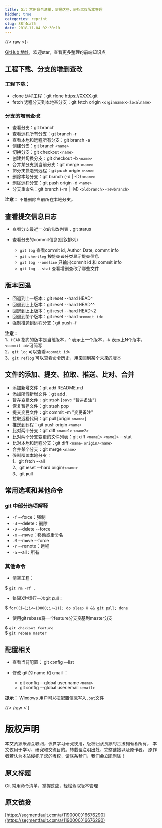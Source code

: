```yaml
---
title: Git 常用命令清单，掌握这些，轻松驾驭版本管理
hidden: true
categories: reprint
slug: 88f4ca75
date: 2018-11-04 02:30:10
---
```


{{< raw >}}
<p><a href="https://github.com/tibaiwan/frontend-note/blob/master/Tools/Git/README.md" rel="nofollow noreferrer" target="_blank">GitHub &#x5730;&#x5740;</a>&#xFF0C;&#x6B22;&#x8FCE;star&#xFF0C;&#x67E5;&#x770B;&#x66F4;&#x591A;&#x6574;&#x7406;&#x7684;&#x524D;&#x7AEF;&#x77E5;&#x8BC6;&#x70B9;</p><h2 id="articleHeader0">&#x5DE5;&#x7A0B;&#x4E0B;&#x8F7D;&#x3001;&#x5206;&#x652F;&#x7684;&#x589E;&#x5220;&#x67E5;&#x6539;</h2><h3 id="articleHeader1">&#x5DE5;&#x7A0B;&#x4E0B;&#x8F7D;&#xFF1A;</h3><ul><li>clone &#x8FDC;&#x7A0B;&#x5DE5;&#x7A0B;&#xFF1A;git clone <a href="https://XXXX.git" rel="nofollow noreferrer" target="_blank">https://XXXX.git</a></li><li>fetch &#x8FDC;&#x7A0B;&#x5206;&#x652F;&#x5230;&#x672C;&#x5730;&#x67D0;&#x5206;&#x652F;&#xFF1A;git fetch origin <code>&lt;orginname&gt;</code>:<code>&lt;localname&gt;</code></li></ul><h3 id="articleHeader2">&#x5206;&#x652F;&#x7684;&#x589E;&#x5220;&#x67E5;&#x6539;</h3><ul><li>&#x67E5;&#x770B;&#x5206;&#x652F;&#xFF1A;git branch</li><li>&#x67E5;&#x770B;&#x8FDC;&#x7A0B;&#x6240;&#x6709;&#x5206;&#x652F;&#xFF1A;git branch -r</li><li>&#x67E5;&#x770B;&#x672C;&#x5730;&#x548C;&#x8FDC;&#x7A0B;&#x6240;&#x6709;&#x5206;&#x652F;&#xFF1A;git branch -a</li><li>&#x521B;&#x5EFA;&#x5206;&#x652F;&#xFF1A;git branch <code>&lt;name&gt;</code></li><li>&#x5207;&#x6362;&#x5206;&#x652F;&#xFF1A;git checkout <code>&lt;name&gt;</code></li><li>&#x521B;&#x5EFA;&#x5E76;&#x5207;&#x6362;&#x5206;&#x652F;&#xFF1A;git checkout -b <code>&lt;name&gt;</code></li><li>&#x5408;&#x5E76;&#x67D0;&#x5206;&#x652F;&#x5230;&#x5F53;&#x524D;&#x5206;&#x652F;&#xFF1A;git merge <code>&lt;name&gt;</code></li><li>&#x628A;&#x5206;&#x652F;&#x63A8;&#x9001;&#x5230;&#x8FDC;&#x7A0B;&#xFF1A;git push origin <code>&lt;name&gt;</code></li><li>&#x5220;&#x9664;&#x672C;&#x5730;&#x5206;&#x652F;&#xFF1A;git branch (-d | -D) <code>&lt;name&gt;</code></li><li>&#x5220;&#x9664;&#x8FDC;&#x7A0B;&#x5206;&#x652F;&#xFF1A;git push origin -d <code>&lt;name&gt;</code></li><li>&#x5206;&#x652F;&#x91CD;&#x547D;&#x540D;&#xFF1A;git branch (-m | -M) <code>&lt;oldbranch&gt;</code> <code>&lt;newbranch&gt;</code></li></ul><p><strong>&#x6CE8;&#x610F;&#xFF1A;</strong> &#x4E0D;&#x80FD;&#x5220;&#x9664;&#x5F53;&#x524D;&#x6240;&#x5728;&#x672C;&#x5730;&#x5206;&#x652F;&#x3002;</p><h2 id="articleHeader3">&#x67E5;&#x770B;&#x63D0;&#x4EA4;&#x4FE1;&#x606F;&#x65E5;&#x5FD7;</h2><ul><li>&#x67E5;&#x770B;&#x5206;&#x652F;&#x6700;&#x8FD1;&#x4E00;&#x6B21;&#x7684;&#x4FEE;&#x6539;&#x5217;&#x8868;&#xFF1A;git status</li><li><p>&#x67E5;&#x770B;&#x5206;&#x652F;&#x7684;commit&#x4FE1;&#x606F;(&#x5012;&#x53D9;&#x6392;&#x5217;)</p><ul><li><code>git log</code> &#x67E5;&#x770B;commit id, Author, Date, commit info</li><li><code>git shortlog</code> &#x6309;&#x63D0;&#x4EA4;&#x8005;&#x5206;&#x7C7B;&#x663E;&#x793A;&#x63D0;&#x4EA4;&#x4FE1;&#x606F;</li><li><code>git log --oneline</code> &#x53EA;&#x8F93;&#x51FA;commit id &#x548C; commit info</li><li><code>git log --stat</code> &#x67E5;&#x770B;&#x589E;&#x5220;&#x67E5;&#x6539;&#x4E86;&#x54EA;&#x4E9B;&#x6587;&#x4EF6;</li></ul></li></ul><h2 id="articleHeader4">&#x7248;&#x672C;&#x56DE;&#x9000;</h2><ul><li>&#x56DE;&#x9000;&#x5230;&#x4E0A;&#x4E00;&#x7248;&#x672C;&#xFF1A;git reset --hard HEAD^</li><li>&#x56DE;&#x9000;&#x5230;&#x4E0A;&#x4E0A;&#x7248;&#x672C;&#xFF1A;git reset --hard HEAD^^</li><li>&#x56DE;&#x9000;&#x5230;&#x4E0A;&#x4E0A;&#x7248;&#x672C;&#xFF1A;git reset --hard HEAD~2</li><li>&#x56DE;&#x9000;&#x5230;&#x67D0;&#x4E2A;&#x7248;&#x672C;&#xFF1A;git reset --hard <code>&lt;commit id&gt;</code></li><li>&#x5F3A;&#x5236;&#x63A8;&#x9001;&#x5230;&#x8FDC;&#x7A0B;&#x5206;&#x652F;&#xFF1A;git push -f</li></ul><p><strong>&#x6CE8;&#x610F;&#xFF1A;</strong><br>1&#x3001;<code>HEAD</code> &#x6307;&#x5411;&#x7684;&#x7248;&#x672C;&#x662F;&#x5F53;&#x524D;&#x7248;&#x672C;&#xFF0C;<code>^</code> &#x8868;&#x793A;&#x4E0A;&#x4E00;&#x4E2A;&#x7248;&#x672C;&#xFF0C;<code>~N</code> &#x8868;&#x793A;&#x4E0A;N&#x4E2A;&#x7248;&#x672C;&#xFF0C;<code>&lt;commit id&gt;</code>&#x53EF;&#x7B80;&#x5199;<br>2&#x3001;<code>git log</code> &#x53EF;&#x4EE5;&#x67E5;&#x770B;<code>&lt;commit id&gt;</code><br>3&#x3001;<code>git reflog</code> &#x53EF;&#x4EE5;&#x67E5;&#x770B;&#x547D;&#x4EE4;&#x5386;&#x53F2;&#xFF0C;&#x7528;&#x6765;&#x56DE;&#x5230;&#x67D0;&#x4E2A;&#x672A;&#x6765;&#x7684;&#x7248;&#x672C;</p><h2 id="articleHeader5">&#x6587;&#x4EF6;&#x7684;&#x6DFB;&#x52A0;&#x3001;&#x63D0;&#x4EA4;&#x3001;&#x62C9;&#x53D6;&#x3001;&#x63A8;&#x9001;&#x3001;&#x6BD4;&#x5BF9;&#x3001;&#x5408;&#x5E76;</h2><ul><li>&#x6DFB;&#x52A0;&#x65B0;&#x589E;&#x6587;&#x4EF6;&#xFF1A;git add README.md</li><li>&#x6DFB;&#x52A0;&#x6240;&#x6709;&#x65B0;&#x589E;&#x6587;&#x4EF6;&#xFF1A;git add .</li><li>&#x6682;&#x5B58;&#x53D8;&#x66F4;&#x6587;&#x4EF6;&#xFF1A;git stash [save &quot;&#x6682;&#x5B58;&#x5907;&#x6CE8;&quot;]</li><li>&#x6062;&#x590D;&#x6682;&#x5B58;&#x6587;&#x4EF6;&#xFF1A;git stash pop</li><li>&#x63D0;&#x4EA4;&#x53D8;&#x66F4;&#x6587;&#x4EF6;&#xFF1A;git commit -m &quot;&#x53D8;&#x66F4;&#x5907;&#x6CE8;&quot;</li><li>&#x62C9;&#x53D6;&#x8FDC;&#x7A0B;&#x4EE3;&#x7801;&#xFF1A;git pull [origin <code>&lt;name&gt;</code>]</li><li>&#x63A8;&#x9001;&#x5230;&#x8FDC;&#x7A0B;&#xFF1A;git push origin <code>&lt;name&gt;</code></li><li>&#x6BD4;&#x5BF9;&#x4E24;&#x4E2A;&#x5206;&#x652F;&#xFF1A;git diff <code>&lt;name1&gt;</code> <code>&lt;name2&gt;</code></li><li>&#x6BD4;&#x5BF9;&#x4E24;&#x4E2A;&#x5206;&#x652F;&#x53D8;&#x66F4;&#x7684;&#x6587;&#x4EF6;&#x5217;&#x8868;&#xFF1A;git diff <code>&lt;name1&gt;</code> <code>&lt;name2&gt;</code> --stat</li><li>&#x6BD4;&#x5BF9;&#x672C;&#x5730;&#x548C;&#x8FDC;&#x7A0B;&#x5206;&#x652F;&#xFF1A;git diff <code>&lt;name&gt;</code> <code>origin/&lt;name&gt;</code></li><li>&#x5408;&#x5E76;&#x67D0;&#x4E2A;&#x5206;&#x652F;&#xFF1A;git merge <code>&lt;name&gt;</code></li><li>&#x5F3A;&#x5236;&#x8986;&#x76D6;&#x672C;&#x5730;&#x5206;&#x652F;&#xFF1A;<br>1&#x3001;git fetch --all<br>2&#x3001;git reset --hard origin/<code>&lt;name&gt;</code><br>3&#x3001;git pull</li></ul><h2 id="articleHeader6">&#x5E38;&#x7528;&#x9009;&#x9879;&#x548C;&#x5176;&#x4ED6;&#x547D;&#x4EE4;</h2><h3 id="articleHeader7">git &#x4E2D;&#x90E8;&#x5206;&#x9009;&#x9879;&#x89E3;&#x91CA;</h3><ul><li><code>-f</code> --force&#xFF1A;&#x5F3A;&#x5236;</li><li><code>-d</code> --delete&#xFF1A;&#x5220;&#x9664;</li><li><code>-D</code> --delete --force</li><li><code>-m</code> --move&#xFF1A;&#x79FB;&#x52A8;&#x6216;&#x91CD;&#x547D;&#x540D;</li><li><code>-M</code> --move --force</li><li><code>-r</code> --remote&#xFF1A;&#x8FDC;&#x7A0B;</li><li><code>-a</code> --all&#xFF1A;&#x6240;&#x6709;</li></ul><h3 id="articleHeader8">&#x5176;&#x4ED6;&#x547D;&#x4EE4;</h3><ul><li>&#x6E05;&#x7A7A;&#x5DE5;&#x7A0B;&#xFF1A;</li></ul><p>$ <code>git rm -rf .</code></p><ul><li>&#x6BCF;&#x9694;X&#x79D2;&#x8FD0;&#x884C;&#x4E00;&#x6B21;git pull&#xFF1A;</li></ul><p>$ <code>for((i=1;i&lt;=10000;i+=1)); do sleep X &amp;&amp; git pull; done</code></p><ul><li>&#x4F7F;&#x7528;git rebase&#x5C06;&#x4E00;&#x4E2A;feature&#x5206;&#x652F;&#x53D8;&#x57FA;&#x5230;master&#x5206;&#x652F;</li></ul><p>$ <code>git checkout feature</code><br>$ <code>git rebase master</code></p><h2 id="articleHeader9">&#x914D;&#x7F6E;&#x76F8;&#x5173;</h2><ul><li>&#x67E5;&#x770B;&#x5F53;&#x524D;&#x914D;&#x7F6E;&#xFF1A; git config --list</li><li><p>&#x4FEE;&#x6539; git &#x7684; name &#x548C; email &#xFF1A;</p><ul><li>git config --global user.name <code>&lt;name&gt;</code></li><li>git config --global user.email <code>&lt;email&gt;</code></li></ul></li></ul><p><strong>&#x63D0;&#x793A;&#xFF1A;</strong> Windows &#x7528;&#x6237;&#x53EF;&#x4EE5;&#x628A;&#x914D;&#x7F6E;&#x4FE1;&#x606F;&#x5199;&#x5165;<code>.bat</code>&#x6587;&#x4EF6;</p>
{{< /raw >}}

# 版权声明
本文资源来源互联网，仅供学习研究使用，版权归该资源的合法拥有者所有，
本文仅用于学习、研究和交流目的。转载请注明出处、完整链接以及原作者。
原作者若认为本站侵犯了您的版权，请联系我们，我们会立即删除！

## 原文标题
Git 常用命令清单，掌握这些，轻松驾驭版本管理

## 原文链接
[https://segmentfault.com/a/1190000016676290](https://segmentfault.com/a/1190000016676290)

